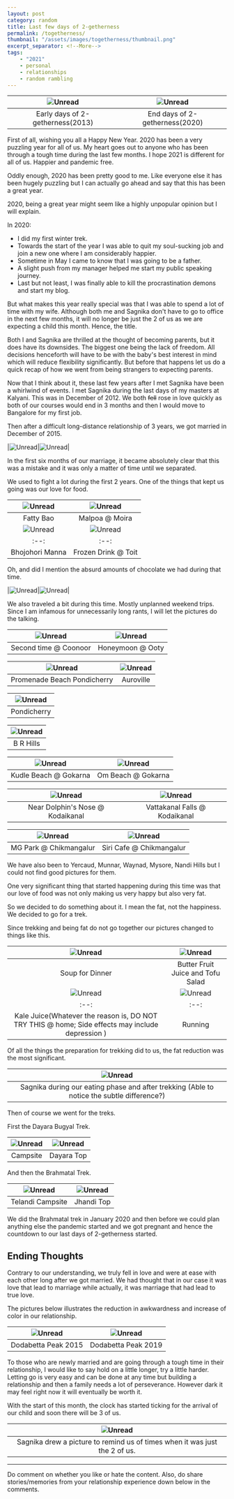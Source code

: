 ```yaml
---
layout: post
category: random
title: Last few days of 2-getherness
permalink: /togetherness/
thumbnail: "/assets/images/togetherness/thumbnail.png"
excerpt_separator: <!--More-->
tags:
    - "2021"
    - personal
    - relationships
    - random rambling
---
```


|![Unread]({{site.url}}/assets/images/togetherness/togetherness.jpg)|![Unread]({{site.url}}/assets/images/togetherness/togetherness1.jpg)|
|:--:|:--:|
|Early days of 2-getherness(2013)|End days of 2-getherness(2020)|

First of all, wishing you all a Happy New Year. 2020 has been a very puzzling
year for all of us.  My heart goes out to anyone who has been through a tough
time during the last few months.  I hope 2021 is different for all of us.
Happier and pandemic free.

Oddly enough, 2020 has been pretty good to me. Like everyone else it has been
hugely puzzling but I can actually go ahead and say that this has been a great
year.

2020, being a great year might seem like a highly unpopular opinion but I will
explain.

<!--More-->

In 2020:

* I did my first winter trek. 
* Towards the start of the year I was able to quit my soul-sucking job and join
  a new one where I am considerably happier.
* Sometime in May I came to know that I was going to be a father.
* A slight push from my manager helped me start my public speaking journey. 
* Last but not least, I was finally able to kill the procrastination demons
  and start my blog.

But what makes this year really special was that I was able to spend a lot of
time with my wife. Although both me and Sagnika don't have to go to office in
the next few months, it will no longer be just the 2 of us as we are expecting
a child this month. Hence, the title.

Both I and Sagnika are thrilled at the thought of becoming parents, but it does
have its downsides. The biggest one being the lack of freedom. All decisions
henceforth will have to be with the baby's best interest in mind which will
reduce flexibility significantly.  But before that happens let us do a quick
recap of how we went from being strangers to expecting parents.

Now that I think about it, these last few years after I met Sagnika have been a
whirlwind of events.  I met Sagnika during the last days of my masters at
Kalyani. This was in December of 2012. We both ~~fell~~ rose in love quickly as
both of our courses would end in 3 months and then I would move to
Bangalore for my first job.

Then after a difficult long-distance relationship of 3 years, we got married in
December of 2015.

|![Unread]({{site.url}}/assets/images/togetherness/marriage.jpg)|![Unread]({{site.url}}/assets/images/togetherness/marriage1.jpg)|

In the first six months of our marriage, it became absolutely clear that this
was a mistake and it was only a matter of time until we separated.

We used to fight a lot during the first 2 years. One of the things that kept us
going was our love for food. 


|![Unread]({{site.url}}/assets/images/togetherness/bao.jpg)|![Unread]({{site.url}}/assets/images/togetherness/malpoa.jpg)|
|:--:|:--:|
|Fatty Bao|Malpoa @ Moira|
|![Unread]({{site.url}}/assets/images/togetherness/bhojohori_manna.jpg)|![Unread]({{site.url}}/assets/images/togetherness/frozen_drunk_toit.jpg)|
|:--:|:--:|
|Bhojohori Manna|Frozen Drink @ Toit|

Oh, and did I mention the absurd amounts of chocolate we had during that time.

|![Unread]({{site.url}}/assets/images/togetherness/chocolates.jpg)|![Unread]({{site.url}}/assets/images/togetherness/chocolates1.jpg)|


We also traveled a bit during this time. Mostly unplanned weekend trips. Since
I am infamous for unnecessarily long rants, I will let the pictures do the
talking.


|![Unread]({{site.url}}/assets/images/togetherness/coonoor.jpg)|![Unread]({{site.url}}/assets/images/togetherness/coonoor1.jpg)|
|:--:|:--:|
|Second time @ Coonoor|Honeymoon @ Ooty|



|![Unread]({{site.url}}/assets/images/togetherness/pondy.jpg)|![Unread]({{site.url}}/assets/images/togetherness/pondy1.jpg)|
|:--:|:--:|
| Promenade Beach Pondicherry|Auroville|

|![Unread]({{site.url}}/assets/images/togetherness/pondicherry3.jpg)|
|:--:|
|Pondicherry|

|![Unread]({{site.url}}/assets/images/togetherness/brhills.jpg)|
|:--:|
|B R Hills|

|![Unread]({{site.url}}/assets/images/togetherness/gokarna.jpg)|![Unread]({{site.url}}/assets/images/togetherness/gokarna1.jpg)|
|:--:|:--:|
|Kudle Beach @ Gokarna|Om Beach @ Gokarna|

|![Unread]({{site.url}}/assets/images/togetherness/kodaikanal.jpg)|![Unread]({{site.url}}/assets/images/togetherness/kodaikanal1.jpg)|
|:--:|:--:|
|Near Dolphin's Nose @ Kodaikanal|Vattakanal Falls @ Kodaikanal|

|![Unread]({{site.url}}/assets/images/togetherness/chikmangalur.jpg)|![Unread]({{site.url}}/assets/images/togetherness/chikmangalur1.jpg)|
|:--:|:--:|
|MG Park @ Chikmangalur|Siri Cafe @ Chikmangalur|

We have also been to Yercaud, Munnar, Waynad, Mysore, Nandi Hills but I could not
find good pictures for them.

One very significant thing that started happening during this time was that our
love of food was not only making us very happy but also very fat.

So we decided to do something about it. I mean the fat, not the happiness. We
decided to go for a trek.

Since trekking and being fat do not go together our pictures changed to things
like this.

|![Unread]({{site.url}}/assets/images/togetherness/healthy_food2.jpg)|![Unread]({{site.url}}/assets/images/togetherness/healthy_food1.jpg)|
|:--:|:--:|
|Soup for Dinner|Butter Fruit Juice and Tofu Salad|
|![Unread]({{site.url}}/assets/images/togetherness/kale_juice.jpg)|![Unread]({{site.url}}/assets/images/togetherness/running.jpg)|
|:--:|:--:|
|Kale Juice(Whatever the reason is, DO NOT TRY THIS @ home; Side effects may include depression )|Running|

Of all the things the preparation for trekking did to us, the fat reduction was
the most significant.


|![Unread]({{site.url}}/assets/images/togetherness/realisation.jpg)|
|:--:|
|Sagnika during our eating phase and after trekking (Able to notice the subtle difference?)|

Then of course we went for the treks.

First the Dayara Bugyal Trek.

|![Unread]({{site.url}}/assets/images/togetherness/dayara_bugyal.jpg)|![Unread]({{site.url}}/assets/images/togetherness/dayara_bugyal1.jpg)|
|:--:|:--:|
|Campsite|Dayara Top|

And then the Brahmatal Trek.

|![Unread]({{site.url}}/assets/images/togetherness/brahmatal2.jpg)|![Unread]({{site.url}}/assets/images/togetherness/brahmatal1.jpg)|
|:--:|:--:|
|Telandi Campsite|Jhandi Top|

We did the Brahmatal trek in January 2020 and then before we could plan
anything else the pandemic started and we got pregnant and hence the countdown
to our last days of 2-getherness started.

## Ending Thoughts

Contrary to our understanding, we truly fell in love and were at ease with each
other long after we got married. We had thought that in our case it was love
that lead to marriage while actually, it was marriage that had lead to true
love.

The pictures below illustrates the reduction in awkwardness and increase of
color in our relationship.


|![Unread]({{site.url}}/assets/images/togetherness/dodabetta.jpg)|![Unread]({{site.url}}/assets/images/togetherness/dodabetta1.jpg)|
|:--:|:--:|
|Dodabetta Peak 2015|Dodabetta Peak 2019|

To those who are newly married and are going through a tough time in their
relationship, I would like to say hold on a little longer, try a little harder.
Letting go is very easy and can be done at any time but building a relationship
and then a family needs a lot of perseverance. However dark it may feel right
now it will eventually be worth it.

With the start of this month, the clock has started ticking for the arrival of
our child and soon there will be 3 of us.

|![Unread]({{site.url}}/assets/images/togetherness/reminder.jpg)|
|:--:|
|Sagnika drew a picture to remind us of times when it was just the 2 of us.|


---

Do comment on whether you like or hate the content. Also, do share
stories/memories from your relationship experience down below in the comments.
